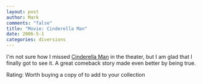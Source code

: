 ```yaml
--- 
layout: post
author: Mark
comments: "false"
title: "Movie: Cinderella Man"
date: 2006-5-1
categories: diversions
---
```

I'm not sure how I missed <a href="http://imdb.com/title/tt0352248/" title="Cinderella Man ">Cinderella Man</a> in the theater, but I am glad that I finally got to see it. A great comeback story made even better by being true.

Rating: Worth buying a copy of to add to your collection

